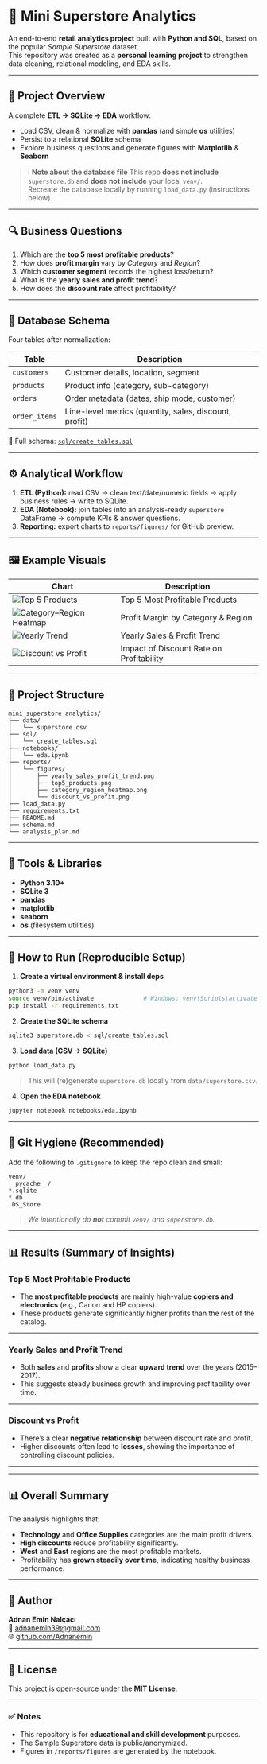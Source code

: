 # 🏪 Mini Superstore Analytics

An end-to-end **retail analytics project** built with **Python and SQL**, based on the popular *Sample Superstore* dataset.  
This repository was created as a **personal learning project** to strengthen data cleaning, relational modeling, and EDA skills.

---

## 🎯 Project Overview
A complete **ETL → SQLite → EDA** workflow:
- Load CSV, clean & normalize with **pandas** (and simple **os** utilities)
- Persist to a relational **SQLite** schema
- Explore business questions and generate figures with **Matplotlib** & **Seaborn**

> ℹ️ **Note about the database file**
> This repo **does not include** `superstore.db` and **does not include** your local `venv/`.  
> Recreate the database locally by running `load_data.py` (instructions below).

---

## 🔍 Business Questions
1. Which are the **top 5 most profitable products**?  
2. How does **profit margin** vary by *Category* and *Region*?  
3. Which **customer segment** records the highest loss/return?  
4. What is the **yearly sales and profit trend**?  
5. How does the **discount rate** affect profitability?  

---

## 🧱 Database Schema
Four tables after normalization:

| Table | Description |
|---|---|
| `customers` | Customer details, location, segment |
| `products`  | Product info (category, sub-category) |
| `orders`    | Order metadata (dates, ship mode, customer) |
| `order_items` | Line-level metrics (quantity, sales, discount, profit) |

📄 Full schema: [`sql/create_tables.sql`](sql/create_tables.sql)

---

## ⚙️ Analytical Workflow
1. **ETL (Python):** read CSV → clean text/date/numeric fields → apply business rules → write to SQLite.  
2. **EDA (Notebook):** join tables into an analysis-ready `superstore` DataFrame → compute KPIs & answer questions.  
3. **Reporting:** export charts to `reports/figures/` for GitHub preview.

---

## 🖼️ Example Visuals
| Chart | Description |
|---|---|
| ![Top 5 Products](reports/figures/top5_products.png) | Top 5 Most Profitable Products |
| ![Category–Region Heatmap](reports/figures/category_region_heatmap.png) | Profit Margin by Category & Region |
| ![Yearly Trend](reports/figures/yearly_sales_profit_trend.png) | Yearly Sales & Profit Trend |
| ![Discount vs Profit](reports/figures/discount_vs_profit.png) | Impact of Discount Rate on Profitability |

---

## 📂 Project Structure
```
mini_superstore_analytics/
├── data/
│   └── superstore.csv
├── sql/
│   └── create_tables.sql
├── notebooks/
│   └── eda.ipynb
├── reports/
│   └── figures/
│       ├── yearly_sales_profit_trend.png
│       ├── top5_products.png
│       ├── category_region_heatmap.png
│       └── discount_vs_profit.png
├── load_data.py
├── requirements.txt
├── README.md
├── schema.md
└── analysis_plan.md
```

---

## 🧩 Tools & Libraries
- **Python 3.10+**
- **SQLite 3**
- **pandas**
- **matplotlib**
- **seaborn**
- **os** (filesystem utilities)

---

## 🚀 How to Run (Reproducible Setup)

1) **Create a virtual environment & install deps**
```bash
python3 -m venv venv
source venv/bin/activate              # Windows: venv\Scripts\activate
pip install -r requirements.txt
```

2) **Create the SQLite schema**
```bash
sqlite3 superstore.db < sql/create_tables.sql
```

3) **Load data (CSV → SQLite)**
```bash
python load_data.py
```
> This will (re)generate `superstore.db` locally from `data/superstore.csv`.

4) **Open the EDA notebook**
```bash
jupyter notebook notebooks/eda.ipynb
```

---

## 📝 Git Hygiene (Recommended)
Add the following to `.gitignore` to keep the repo clean and small:
```
venv/
__pycache__/
*.sqlite
*.db
.DS_Store
```
> *We intentionally do **not** commit `venv/` and `superstore.db`.*

---

## 📊 Results (Summary of Insights)
### Top 5 Most Profitable Products
- The **most profitable products** are mainly high-value **copiers and electronics** (e.g., Canon and HP copiers).  
- These products generate significantly higher profits than the rest of the catalog.

---

### Yearly Sales and Profit Trend
- Both **sales** and **profits** show a clear **upward trend** over the years (2015–2017).  
- This suggests steady business growth and improving profitability over time.

---

### Discount vs Profit
- There’s a clear **negative relationship** between discount rate and profit.  
- Higher discounts often lead to **losses**, showing the importance of controlling discount policies.

---
---

## 📊 Overall Summary
The analysis highlights that:

- **Technology** and **Office Supplies** categories are the main profit drivers.  
- **High discounts** reduce profitability significantly.  
- **West** and **East** regions are the most profitable markets.  
- Profitability has **grown steadily over time**, indicating healthy business performance.

---

## 👤 Author
**Adnan Emin Nalçacı**  
📧 [adnanemin39@gmail.com](mailto:adnanemin39@gmail.com)  
🌐 [github.com/Adnanemin](https://github.com/Adnanemin)

---

## 🪪 License
This project is open-source under the **MIT License**.

---

### ✅ Notes
- This repository is for **educational and skill development** purposes.
- The Sample Superstore data is public/anonymized.
- Figures in `/reports/figures` are generated by the notebook.
